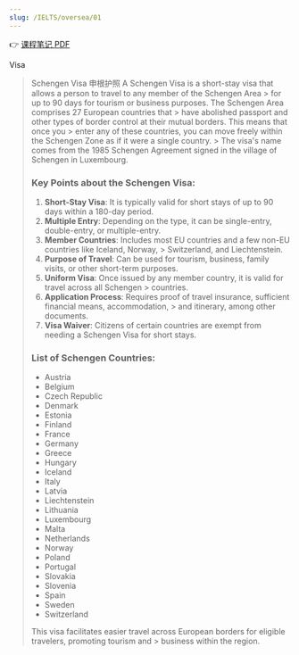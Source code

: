 ```yaml
---
slug: /IELTS/oversea/01
---
```


👉 [课程笔记 PDF](./Overseas%20Survival%20Notes%201.pdf)

Visa

> Schengen Visa 申根护照
> A Schengen Visa is a short-stay visa that allows a person to travel to any member of the Schengen Area > for up to 90 days for tourism or business purposes. The Schengen Area comprises 27 European countries that > have abolished passport and other types of border control at their mutual borders. This means that once you > enter any of these countries, you can move freely within the Schengen Zone as if it were a single country. > The visa's name comes from the 1985 Schengen Agreement signed in the village of Schengen in Luxembourg.
>
> ### Key Points about the Schengen Visa:
>
> 1. **Short-Stay Visa**: It is typically valid for short stays of up to 90 days within a 180-day period.
> 2. **Multiple Entry**: Depending on the type, it can be single-entry, double-entry, or multiple-entry.
> 3. **Member Countries**: Includes most EU countries and a few non-EU countries like Iceland, Norway, > Switzerland, and Liechtenstein.
> 4. **Purpose of Travel**: Can be used for tourism, business, family visits, or other short-term purposes.
> 5. **Uniform Visa**: Once issued by any member country, it is valid for travel across all Schengen > countries.
> 6. **Application Process**: Requires proof of travel insurance, sufficient financial means, accommodation, > and itinerary, among other documents.
> 7. **Visa Waiver**: Citizens of certain countries are exempt from needing a Schengen Visa for short stays.
>
> ### List of Schengen Countries:
> - Austria
> - Belgium
> - Czech Republic
> - Denmark
> - Estonia
> - Finland
> - France
> - Germany
> - Greece
> - Hungary
> - Iceland
> - Italy
> - Latvia
> - Liechtenstein
> - Lithuania
> - Luxembourg
> - Malta
> - Netherlands
> - Norway
> - Poland
> - Portugal
> - Slovakia
> - Slovenia
> - Spain
> - Sweden
> - Switzerland
>
> This visa facilitates easier travel across European borders for eligible travelers, promoting tourism and > business within the region.